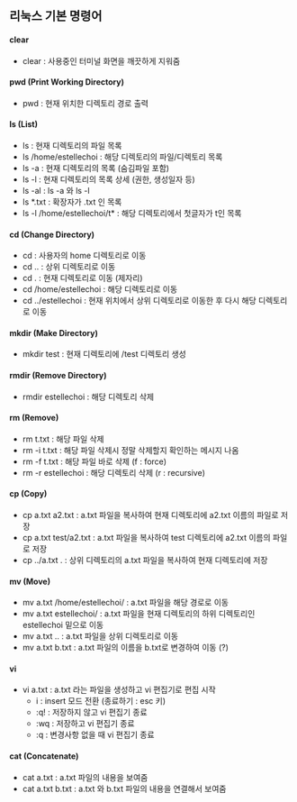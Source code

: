 ## 리눅스 기본 명령어
 #### clear
 - clear : 사용중인 터미널 화면을 깨끗하게 지워줌

 #### pwd (Print Working Directory)
  - pwd : 현재 위치한 디렉토리 경로 출력

 #### ls (List)
 - ls : 현재 디렉토리의 파일 목록
 - ls \/home\/estellechoi : 해당 디렉토리의 파일/디렉토리 목록
 - ls -a : 현재 디렉토리의 목록 (숨김파일 포함)
 - ls -l : 현재 디렉토리의 목록 상세 (권한, 생성일자 등)
 - ls -al : ls -a 와 ls -l
 - ls \*.txt : 확장자가 .txt 인 목록
 - ls -l \/home\/estellechoi\/t* : 해당 디렉토리에서 첫글자가 t인 목록

 #### cd (Change Directory)
 - cd : 사용자의 home 디렉토리로 이동
 - cd .. : 상위 디렉토리로 이동
 - cd . : 현재 디렉토리로 이동 (제자리)
 - cd \/home\/estellechoi : 해당 디렉토리로 이동
 - cd ..\/estellechoi : 현재 위치에서 상위 디렉토리로 이동한 후 다시 해당 디렉토리로 이동

 #### mkdir (Make Directory)
 - mkdir test : 현재 디렉토리에 \/test 디렉토리 생성

 #### rmdir (Remove Directory)
 - rmdir estellechoi : 해당 디렉토리 삭제

 #### rm (Remove)
 - rm t.txt : 해당 파일 삭제
 - rm -i t.txt : 해당 파일 삭제시 정말 삭제할지 확인하는 메시지 나옴
 - rm -f t.txt : 해당 파일 바로 삭제 (f : force)
 - rm -r estellechoi : 해당 디렉토리 삭제 (r : recursive)

 #### cp (Copy)
 - cp a.txt a2.txt : a.txt 파일을 복사하여 현재 디렉토리에 a2.txt 이름의 파일로 저장
 - cp a.txt test\/a2.txt : a.txt 파일을 복사하여 test 디렉토리에 a2.txt 이름의 파일로 저장
 - cp ..\/a.txt . : 상위 디렉토리의 a.txt 파일을 복사하여 현재 디렉토리에 저장

 #### mv (Move)
 - mv a.txt \/home\/estellechoi\/ : a.txt 파일을 해당 경로로 이동
 - mv a.txt estellechoi\/ : a.txt 파일을 현재 디렉토리의 하위 디렉토리인 estellechoi 밑으로 이동
 - mv a.txt .. : a.txt 파일을 상위 디렉토리로 이동
 - mv a.txt b.txt : a.txt 파일의 이름을 b.txt로 변경하여 이동 (?)

 #### vi
 - vi a.txt : a.txt 라는 파일을 생성하고 vi 편집기로 편집 시작
    - i : insert 모드 전환 (종료하기 : esc 키)
    - :q! : 저장하지 않고 vi 편집기 종료
    - :wq : 저장하고 vi 편집기 종료
    - :q : 변경사항 없을 때 vi 편집기 종료

 #### cat (Concatenate)
 - cat a.txt : a.txt 파일의 내용을 보여줌
 - cat a.txt b.txt : a.txt 와 b.txt 파일의 내용을 연결해서 보여줌
